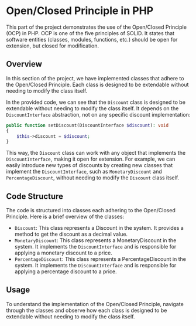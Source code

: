# Open/Closed Principle in PHP

This part of the project demonstrates the use of the Open/Closed Principle (OCP) in PHP. OCP is one of the five principles of SOLID. It states that software entities (classes, modules, functions, etc.) should be open for extension, but closed for modification.

## Overview

In this section of the project, we have implemented classes that adhere to the Open/Closed Principle. Each class is designed to be extendable without needing to modify the class itself.

In the provided code, we can see that the `Discount` class is designed to be extendable without needing to modify the class itself. It depends on the `DiscountInterface` abstraction, not on any specific discount implementation:

```php
public function setDiscount(DiscountInterface $discount): void
{
    $this->discount = $discount;
}
```

This way, the `Discount` class can work with any object that implements the `DiscountInterface`, making it open for extension. For example, we can easily introduce new types of discounts by creating new classes that implement the `DiscountInterface`, such as `MonetaryDiscount` and `PercentageDiscount`, without needing to modify the `Discount` class itself.

## Code Structure

The code is structured into classes each adhering to the Open/Closed Principle. Here is a brief overview of the classes:

- `Discount`: This class represents a Discount in the system. It provides a method to get the discount as a decimal value.
- `MonetaryDiscount`: This class represents a MonetaryDiscount in the system. It implements the `DiscountInterface` and is responsible for applying a monetary discount to a price.
- `PercentageDiscount`: This class represents a PercentageDiscount in the system. It implements the `DiscountInterface` and is responsible for applying a percentage discount to a price.

## Usage

To understand the implementation of the Open/Closed Principle, navigate through the classes and observe how each class is designed to be extendable without needing to modify the class itself.
